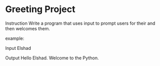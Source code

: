 # Greeting Project

Instruction
Write a program that uses input to prompt users for their and then welcomes them.

example:

Input
Elshad

Output
Hello Elshad.
Welcome to the Python.